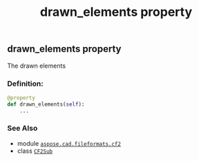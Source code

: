 ﻿---
title: drawn_elements property
second_title: Aspose.CAD for Python via .NET API References
description: 
type: docs
weight: 30
url: /aspose.cad.fileformats.cf2/cf2sub/drawn_elements/
is_root: false
---

## drawn_elements property


The drawn elements
### Definition:
```python
@property
def drawn_elements(self):
    ...
```

### See Also
* module [`aspose.cad.fileformats.cf2`](../../)
* class [`CF2Sub`](/cad/python-net/aspose.cad.fileformats.cf2/cf2sub)
